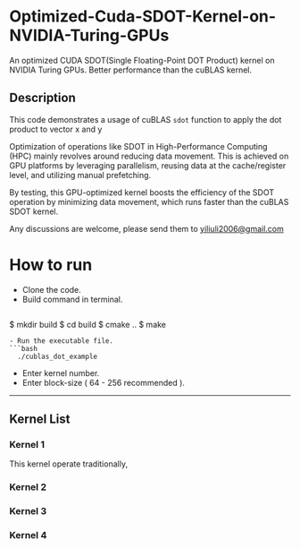 # Optimized-Cuda-SDOT-Kernel-on-NVIDIA-Turing-GPUs
An optimized CUDA SDOT(Single Floating-Point DOT Product) kernel on NVIDIA Turing GPUs. Better performance than the cuBLAS kernel.
## Description

This code demonstrates a usage of cuBLAS `sdot` function to apply the dot product to vector x and y

Optimization of operations like SDOT in High-Performance Computing (HPC) mainly revolves around reducing data movement. This is achieved on GPU platforms by leveraging parallelism, reusing data at the cache/register level, and utilizing manual prefetching. 

By testing, this GPU-optimized kernel boosts the efficiency of the SDOT operation by minimizing data movement, which runs faster than the cuBLAS SDOT kernel.

Any discussions are welcome, please send them to yiliuli2006@gmail.com




# How to run
- Clone the code.
- Build command in terminal.
    ```bash
$ mkdir build
$ cd build
$ cmake ..
$ make
```
- Run the executable file.
```bash
  ./cublas_dot_example
```
- Enter kernel number.
- Enter block-size ( 64 - 256 recommended ).

------------

## Kernel List
### Kernel 1
This kernel operate traditionally, 


### Kernel 2
### Kernel 3
### Kernel 4






